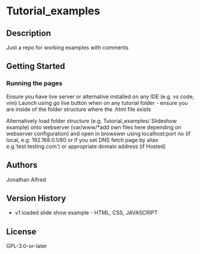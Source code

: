 # Tutorial_examples

## Description

 Just a repo for working examples with comments

## Getting Started

### Running the pages
Ensure you have live server or alternative installed on any IDE (e.g. vs code, vim)
Launch using go live button when on any tutorial folder - ensure you are inside of the folder structure where the .html file exists

Alternatively load folder structure (e.g. Tutorial_examples/ Slideshow example) onto webserver (var/www/*add own files here depending on webserver configuration) and open in browswer using localhost:port no (if local, e.g: 192.168.0.1/80 or if you set DNS fetch page by alias e.g.'test.testing.com') or appropriate domain address (if Hosted)


## Authors

Jonathan Alfred

## Version History

- v1
    loaded slide show example - HTML, CSS, JAVASCRIPT

## License

GPL-3.0-or-later
